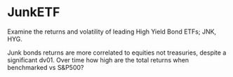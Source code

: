 # JunkETF
Examine the returns and volatility of leading High Yield Bond ETFs; JNK, HYG.

Junk bonds returns are more correlated to equities not treasuries, despite a significant dv01.
Over time how high are the total returns when benchmarked vs S&P500?

